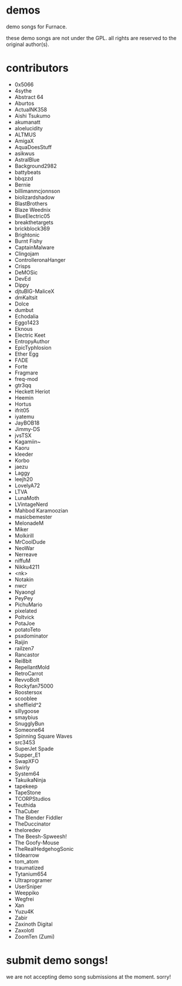 # demos

demo songs for Furnace.

these demo songs are not under the GPL. all rights are reserved to the original author(s).

# contributors

- 0x5066
- 4sythe
- Abstract 64
- Aburtos
- ActualNK358
- Aishi Tsukumo
- akumanatt
- aloelucidity
- ALTMUS
- AmigaX
- AquaDoesStuff
- asikwus
- AstralBlue
- Background2982
- battybeats
- bbqzzd
- Bernie
- billimanmcjonnson
- biolizardshadow
- BlastBrothers
- Blaze Weednix
- BlueElectric05
- breakthetargets
- brickblock369
- Brightonic
- Burnt Fishy
- CaptainMalware
- Clingojam
- ControlleronaHanger
- Crisps
- DeMOSic
- DevEd
- Dippy
- djtuBIG-MaliceX
- dmKaltsit
- Dolce
- dumbut
- Echodalia
- Eggo1423
- Eknous
- Electric Keet
- EntropyAuthor
- EpicTyphlosion
- Ether Egg
- FΛDE
- Forte
- Fragmare
- freq-mod
- gtr3qq
- Heckett Heriot
- Heemin
- Hortus
- ifrit05
- iyatemu
- JayBOB18
- Jimmy-DS
- jvsTSX
- Kagamiin~
- Kaoru
- kleeder
- Korbo
- jaezu
- Laggy
- leejh20
- LovelyA72
- LTVA
- LunaMoth
- LVintageNerd
- Mahbod Karamoozian
- masicbemester
- MelonadeM
- Miker
- Molkirill
- MrCoolDude
- NeoWar
- Nerreave
- niffuM
- Nikku4211
- \<nk\>
- Notakin
- nwcr
- NyaongI
- PeyPey
- PichuMario
- pixelated
- Poltvick
- PotaJoe
- potatoTeto
- psxdominator
- Raijin
- railzen7
- Rancastor
- Rei8bit
- RepellantMold
- RetroCarrot
- RevvoBolt
- Rockyfan75000
- Roostersox
- scooblee
- sheffield^2
- sillygoose
- smaybius
- SnugglyBun
- Someone64
- Spinning Square Waves
- src3453
- SuperJet Spade
- Supper\_E1
- SwapXFO
- Swirly
- System64
- TakuikaNinja
- tapekeep
- TapeStone
- TCORPStudios
- Teuthida
- ThaCuber
- The Blender Fiddler
- TheDuccinator
- theloredev
- The Beesh-Spweesh!
- The Goofy-Mouse
- TheRealHedgehogSonic
- tildearrow
- tom\_atom
- traumatized
- Tytanium654
- Ultraprogramer
- UserSniper
- Weeppiko
- Wegfrei
- Xan
- Yuzu4K
- Zabir
- Zaxinoth Digital
- Zaxolotl
- ZoomTen (Zumi)

# submit demo songs!

we are not accepting demo song submissions at the moment. sorry!
